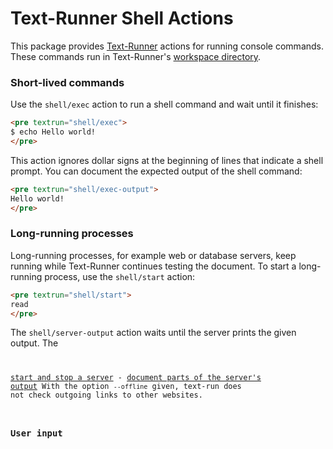 # Text-Runner Shell Actions

This package provides [Text-Runner](https://github.com/kevgo/text-runner)
actions for running console commands. These commands run in Text-Runner's
[workspace directory](#interacting-with-the-local-filesystem).

### Short-lived commands

Use the <code textrun="action-name">shell/exec</code> action to run a shell
command and wait until it finishes:

<a textrun="run-in-textrun">

```html
<pre textrun="shell/exec">
$ echo Hello world!
</pre>
```

</a>

This action ignores dollar signs at the beginning of lines that indicate a shell
prompt. You can document the expected output of the shell command:

<a textrun="run-in-textrun">

```html
<pre textrun="shell/exec-output">
Hello world!
</pre>
```

</a>

### Long-running processes

Long-running processes, for example web or database servers, keep running while
Text-Runner continues testing the document. To start a long-running process, use
the <code textrun="action-name">shell/start</code> action:

<a textrun="run-in-textrun">

```html
<pre textrun="shell/start">
read
</pre>
```

</a>

The <code textrun="action-name">shell/server-output</code> action waits until
the server prints the given output. The <code textrun="action-name">

[start and stop a server](start_stop_server.md) -
[document parts of the server's output](verify_process_output.md) With the
option `--offline` given, text-run does not check outgoing links to other
websites.

### User input
